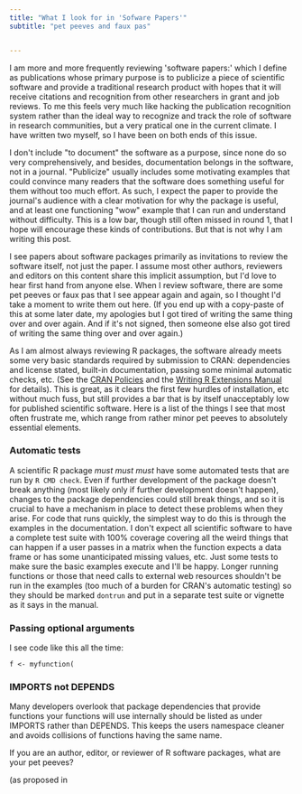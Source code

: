 ```yaml
---
title: "What I look for in 'Sofware Papers'"
subtitle: "pet peeves and faux pas"


---
```



I am more and more frequently reviewing 'software papers:' which I define as publications whose primary purpose is to publicize a piece of scientific software and provide a traditional research product with hopes that it will receive citations and recognition from other researchers in grant and job reviews.  To me this feels very much like hacking the publication recognition system rather than the ideal way to recognize and track the role of software in research communities, but a very pratical one in the current climate.  I have written two myself, so I have been on both ends of this issue. 

I don't include "to document" the software as a purpose, since none do so very comprehensively, and besides, documentation belongs in the software, not in a journal. "Publicize" usually includes some motivating examples that could convince many readers that the software does something useful for them without too much effort.  As such, I expect the paper to provide the journal's audience with a clear motivation for why the package is useful, and at least one functioning "wow" example that I can run and understand without difficulty. This is a low bar, though still often missed in round 1, that I hope will encourage these kinds of contributions.  But that is not why I am writing this post.


I see papers about software packages primarily as invitations to review the software itself, not just the paper. I assume most other authors, reviewers and editors on this content share this implicit assumption, but I'd love to hear first hand from anyone else.  When I review software, there are some pet peeves or faux pas that I see appear again and again, so I thought I'd take a moment to write them out here.  (If you end up with a copy-paste of this at some later date, my apologies but I got tired of writing the same thing over and over again.  And if it's not signed, then someone else also got tired of writing the same thing over and over again.)

As I am almost always reviewing R packages, the software already meets some very basic standards required by submission to CRAN: dependencies and license stated, built-in documentation, passing some minimal automatic checks, etc.  (See the [CRAN Policies]() and the [Writing R Extensions Manual]() for details).  This is great, as it clears the first few hurdles of installation, etc without much fuss, but still provides a bar that is by itself unacceptably low for published scientific software. Here is a list of the things I see that most often frustrate me, which range from rather minor pet peeves to absolutely essential elements. 

### Automatic tests

A scientific R package _must must must_ have some automated tests that are run by `R CMD check`.  Even if further development of the package doesn't break anything (most likely only if further development doesn't happen), changes to the package dependencies could still break things, and so it is crucial to have a mechanism in place to detect these problems when they arise.  For code that runs quickly, the simplest way to do this is through the examples  in the documentation.  I don't expect all scientific software to have a complete test suite with 100% coverage covering all the weird things that can happen if a user passes in a matrix when the function expects a data frame or has some unanticipated missing values, etc. Just some tests to make sure the basic examples execute and I'll be happy. Longer running functions or those that need calls to external web resources shouldn't be run in the examples (too much of a burden for CRAN's automatic testing) so they should be marked `dontrun` and put in a separate test suite or vignette as it says in the manual. 

### Passing optional arguments

I see code like this all the time:

```{r}
f <- myfunction(
```

### IMPORTS not DEPENDS

Many developers overlook that package dependencies that provide functions your functions will use internally should be listed as under IMPORTS rather than DEPENDS.  This keeps the users namespace cleaner and avoids collisions of functions having the same name.

If you are an author, editor, or reviewer of R software packages, what are your pet peeves? 


(as proposed in 



